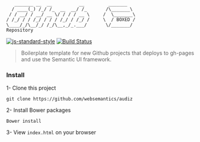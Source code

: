 ```
   _______ __  __          __         _______
  / ____(_) /_/ /_  __  __/ /_       /\_______\        
 / / __/ / __/ __ \/ / / / __ \     /  \_______\
/ /_/ / / /_/ / / / /_/ / /_/ /     \  / BOXED /
\____/_/\__/_/ /_/\__,_/_.___/       \/_______/
Repository                          

```
[![js-standard-style](https://img.shields.io/badge/code%20style-standard-brightgreen.svg)](http://standardjs.com/)
[![Build Status](https://travis-ci.org/websemantics/boxed?branch=master)](https://travis-ci.org/websemantics/audiz)

> Boilerplate template for new Github projects that deploys to gh-pages and use the Semantic UI framework.


### Install

1- Clone this project

```
git clone https://github.com/websemantics/audiz
```

2- Install Bower packages

```
Bower install
```

3- View `index.html` on your browser
